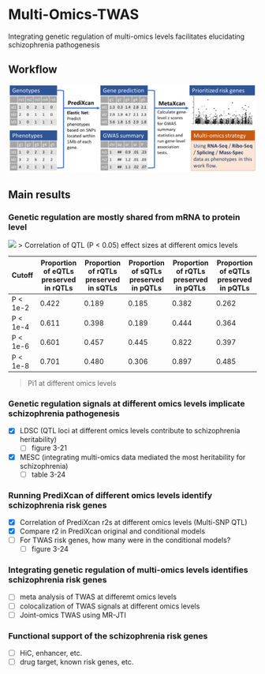 # Multi-Omics-TWAS
Integrating genetic regulation of multi-omics levels facilitates elucidating schizophrenia pathogenesis

## Workflow
<img src=".img/workflow.png" width="750" />

## Main results

### Genetic regulation are mostly shared from mRNA to protein level
<img src=".img/cor.qtleffs.png" width="750" />
> Correlation of QTL (P < 0.05) effect sizes at different omics levels

Cutoff | Proportion of eQTLs preserved in rQTLs | Proportion of rQTLs preserved in sQTLs | Proportion of sQTLs preserved in pQTLs | Proportion of rQTLs preserved in pQTLs | Proportion of eQTLs preserved in pQTLs
--- | --- | --- | --- | --- | ---
P < 1e-2 | 0.422 | 0.189 | 0.185 | 0.382 | 0.262
P < 1e-4 | 0.611 | 0.398 | 0.189 | 0.444 | 0.364
P < 1e-6 | 0.601 | 0.457 | 0.445 | 0.822 | 0.397
P < 1e-8 | 0.701 | 0.480 | 0.306 | 0.897 | 0.485
> Pi1 at different omics levels

### Genetic regulation signals at different omics levels implicate schizophrenia pathogenesis
- [x] LDSC (QTL loci at different omics levels contribute to schizophrenia heritability)
  - [ ] figure 3-21
- [x] MESC (integrating multi-omics data mediated the most heritability for schizophrenia)
  - [ ] table 3-24

### Running PrediXcan of different omics levels identify schizophrenia risk genes
- [x] Correlation of PrediXcan r2s at different omics levels (Multi-SNP QTL)
- [x] Compare r2 in PrediXcan original and conditional models
- [ ] For TWAS risk genes, how many were in the conditional models?
  - [ ] figure 3-24

### Integrating genetic regulation of multi-omics levels identifies schizophrenia risk genes
- [ ] meta analysis of TWAS at differemt omics levels
- [ ] colocalization of TWAS signals at different omics levels
- [ ] Joint-omics TWAS using MR-JTI

### Functional support of the schizophrenia risk genes
- [ ] HiC, enhancer, etc.
- [ ] drug target, known risk genes, etc.

